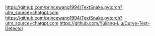 https://github.com/princewang1994/TextSnake.pytorch?utm_source=chatgpt.com
https://github.com/princewang1994/TextSnake.pytorch?utm_source=chatgpt.com
https://github.com/Yuliang-Liu/Curve-Text-Detector